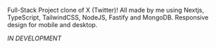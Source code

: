 Full-Stack Project clone of X (Twitter)! All made by me using Nextjs, TypeScript, TailwindCSS, NodeJS, Fastify and MongoDB. Responsive design for mobile and desktop.

*IN DEVELOPMENT*
